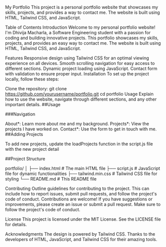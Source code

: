 My Portfolio
This project is a personal portfolio website that showcases my skills, projects, and provides a way to contact me. The website is built using HTML, Tailwind CSS, and JavaScript.

Table of Contents
Introduction
Welcome to my personal portfolio website! I'm Dhivija Macharla, a Software Engineering student with a passion for coding and building innovative projects. This portfolio showcases my skills, projects, and provides an easy way to contact me. The website is built using HTML, Tailwind CSS, and JavaScript.

Features
Responsive design using Tailwind CSS for an optimal viewing experience on all devices.
Smooth scrolling navigation for easy access to different sections.
Dynamic project loading using JavaScript.
Contact form with validation to ensure proper input.
Installation
To set up the project locally, follow these steps:

Clone the repository:
git clone https://github.com/yourusername/portfolio.git
cd portfolio
Usage
Explain how to use the website, navigate through different sections, and any other important details. ##Usage

###Navigation

About*: Learn more about me and my background.
Projects*: View the projects I have worked on.
Contact*: Use the form to get in touch with me.
##Adding Projects

To add new projects, update the loadProjects function in the script.js file with the new project detail

##Project Structure

portfolio/ │ ├── index.html # The main HTML file ├── script.js # JavaScript file for dynamic functionalities ├── tailwind.min.css # Tailwind CSS file for styling └── README.md # This README file

Contributing
Outline guidelines for contributing to the project. This can include how to report issues, submit pull requests, and follow the project's code of conduct. Contributions are welcome! If you have suggestions or improvements, please create an issue or submit a pull request. Make sure to follow the project's code of conduct.

License
This project is licensed under the MIT License. See the LICENSE file for details.

Acknowledgments
The design is powered by Tailwind CSS.
Thanks to the developers of HTML, JavaScript, and Tailwind CSS for their amazing tools.
